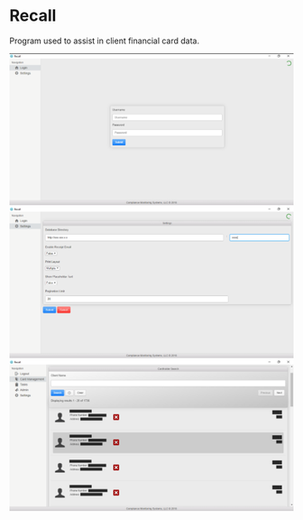 # Recall

Program used to assist in client financial card data.

![Screenshot](recall.png)
![Screenshot](recall_1.png)
![Screenshot](recall_2.png)
